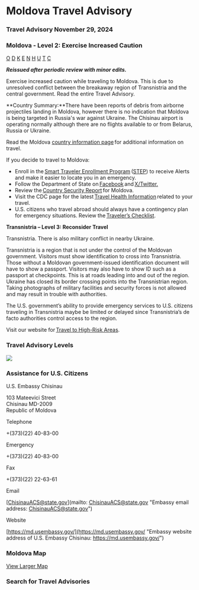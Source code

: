 # Moldova Travel Advisory

### Travel Advisory November 29, 2024

### Moldova - Level 2: Exercise Increased Caution

[O](javascript:void(0); "Tool Tip: Other")
[D](javascript:void(0); "Tool Tip: Wrongful Detention")
[K](javascript:void(0); "Tool Tip: Kidnap and Hostage")
[E](javascript:void(0); "Tool Tip: Event")
[N](javascript:void(0); "Tool Tip: Disaster")
[H](javascript:void(0); "Tool Tip: Health")
[U](javascript:void(0); "Tool Tip: Civil Unrest")
[T](javascript:void(0); "Tool Tip: Terrorism")
[C](javascript:void(0); "Tool Tip: Crimes")

***Reissued after periodic review with minor edits.***

Exercise increased caution while traveling to Moldova. This is due to unresolved conflict between the breakaway region of Transnistria and the central government. Read the entire Travel Advisory.

**Country Summary:**There have been reports of debris from airborne projectiles landing in Moldova, however there is no indication that Moldova is being targeted in Russia's war against Ukraine. The Chisinau airport is operating normally although there are no flights available to or from Belarus, Russia or Ukraine.

Read the Moldova [country information page](https://travel.state.gov/content/travel/en/international-travel/International-Travel-Country-Information-Pages/Moldova.html) for additional information on travel.

If you decide to travel to Moldova:

* Enroll in the [Smart Traveler Enrollment Program](https://step.state.gov/step/) ([STEP](https://step.state.gov/step/)) to receive Alerts and make it easier to locate you in an emergency.
* Follow the Department of State on [Facebook](https://www.facebook.com/travelgov) and [X/Twitter.](https://twitter.com/TravelGov)
* Review the [Country Security Report](https://www.osac.gov/Content/Browse/Report?subContentTypes=Country%20Security%20Report) for Moldova.
* Visit the CDC page for the latest [Travel Health Information](https://travel.state.gov/content/travel/en/traveladvisories/traveladvisories/moldova-travel-advisory.html#ExternalPopup) related to your travel.
* U.S. citizens who travel abroad should always have a contingency plan for emergency situations. Review the [Traveler’s Checklist](https://travel.state.gov/content/travel/en/international-travel/before-you-go/travelers-checklist.html).

**Transnistria – Level 3: Reconsider Travel**

Transnistria. There is also military conflict in nearby Ukraine.

Transnistria is a region that is not under the control of the Moldovan government. Visitors must show identification to cross into Transnistria. Those without a Moldovan government-issued identification document will have to show a passport. Visitors may also have to show ID such as a passport at checkpoints. This is at roads leading into and out of the region. Ukraine has closed its border crossing points into the Transnistrian region. Taking photographs of military facilities and security forces is not allowed and may result in trouble with authorities.

The U.S. government’s ability to provide emergency services to U.S. citizens traveling in Transnistria maybe be limited or delayed since Transnistria’s de facto authorities control access to the region.

Visit our website for [Travel to High-Risk Areas](https://travel.state.gov/content/travel/en/international-travel/before-you-go/travelers-with-special-considerations/high-risk-travelers.html).

### Travel Advisory Levels

[![](/content/dam/NEWTravelAssets/images/travel-levelv1.svg)](/content/travel/en/international-travel/before-you-go/about-our-new-products.html "Travel Advisory Levels")

### Assistance for U.S. Citizens

U.S. Embassy Chisinau

103 Mateevici Street  
Chisinau MD-2009  
Republic of Moldova

Telephone

+(373)(22) 40-83-00

Emergency

+(373)(22) 40-83-00

Fax

+(373)(22) 22-63-61

Email

[ChisinauACS@state.gov](mailto: ChisinauACS@state.gov "Embassy email address: ChisinauACS@state.gov")

Website

[https://md.usembassy.gov/](https://md.usembassy.gov/ "Embassy website address of U.S. Embassy Chisinau: https://md.usembassy.gov/")

### Moldova Map

[View Larger Map](https://travelmaps.state.gov/TSGMap/?extent=23.312595158,44.807844093,33.951139766,48.631497266 "Map of Moldova")



### Search for Travel Advisories